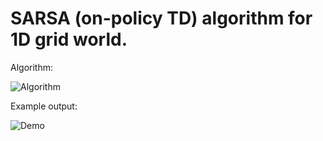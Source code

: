 # SARSA (on-policy TD) algorithm for 1D grid world.

Algorithm:

![Algorithm](https://user-images.githubusercontent.com/127620405/226022293-ecf60a1b-0d55-4389-a541-702a70991217.png)

Example output:

![Demo](https://user-images.githubusercontent.com/127620405/226022950-6a29bc74-ee93-433c-8e4f-8709be035d39.png)

